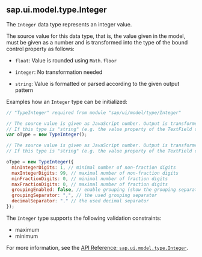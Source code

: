 <!-- loio91f3145e6f4d1014b6dd926db0e91070 -->

## sap.ui.model.type.Integer

The `Integer` data type represents an integer value.

The source value for this data type, that is, the value given in the model, must be given as a number and is transformed into the type of the bound control property as follows:

-   `float`: Value is rounded using `Math.floor` 

-   `integer`: No transformation needed

-   `string`: Value is formatted or parsed according to the given output pattern


Examples how an `Integer` type can be initialized:

```js
// "TypeInteger" required from module "sap/ui/model/type/Integer"

// The source value is given as JavaScript number. Output is transformed into the type of the bound control property.
// If this type is "string" (e.g. the value property of the TextField control) the used default output pattern parameters depend on locale and fixed settings.
var oType = new TypeInteger();

// The source value is given as JavaScript number. Output is transformed into the type of the bound control property.
// If this type is "string" (e.g. the value property of the TextField control) the given output pattern is used (parameters which are not specified are taken from the default pattern)

oType = new TypeInteger({
  minIntegerDigits: 1, // minimal number of non-fraction digits
  maxIntegerDigits: 99, // maximal number of non-fraction digits
  minFractionDigits: 0, // minimal number of fraction digits
  maxFractionDigits: 0, // maximal number of fraction digits
  groupingEnabled: false, // enable grouping (show the grouping separators)
  groupingSeparator: ",", // the used grouping separator
  decimalSeparator: "." // the used decimal separator
});
```

The `Integer` type supports the following validation constraints:

-   maximum
-   minimum

For more information, see the [API Reference: `sap.ui.model.type.Integer`](https://ui5.sap.com/#/api/sap.ui.model.type.Integer).


